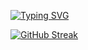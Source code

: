
[![Typing SVG](https://readme-typing-svg.demolab.com?font=Fira+Code&pause=1000&color=07F70C&center=true&vCenter=true&repeat=false&random=false&width=435&lines=Front-end+Developer)](https://git.io/typing-svg)



[![GitHub Streak](https://streak-stats.demolab.com?user=Guilherme0364&theme=highcontrast&locale=pt_BR&card_width=500&card_height=200)](https://git.io/streak-stats)

<!--
**Guilherme0364/Guilherme0364** is a ✨ _special_ ✨ repository because its `README.md` (this file) appears on your GitHub profile.

Here are some ideas to get you started:

- 🔭 I’m currently working on ...
- 🌱 I’m currently learning ...
- 👯 I’m looking to collaborate on ...
- 🤔 I’m looking for help with ...
- 💬 Ask me about ...
- 📫 How to reach me: ...
- 😄 Pronouns: ...
- ⚡ Fun fact: ...
-->
